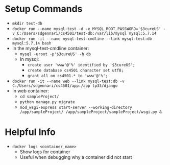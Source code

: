 # Setup Commands
- `mkdir test-db`
- `docker run --name mysql-test -d -e MYSQL_ROOT_PASSWORD='$3cureUS' -v C:/Users/sdgennari/cs4501/test-db:/var/lib/mysql mysql:5.7.14`
- `docker run -it --name mysql-test-cmdline --link mysql-test:db mysql:5.7.14 bash`
- In the mysql-test-cmdline container:
	- `mysql -uroot -p'$3cureUS' -h db`
	- In mysql:
		- `create user 'www'@'%' identified by '$3cureUS';`
		- `create database cs4501 character set utf8;`
		- `grant all on cs4501.* to 'www'@'%';`
- `docker run -it --name web --link mysql-test:db -v C:/Users/sdgennari/cs4501/app:/app tp33/django`
- In web container:
	- `cd sampleProject/`
	- `python manage.py migrate`
	- `mod_wsgi-express start-server --working-directory /app/sampleProject/ /app/sampleProject/sampleProject/wsgi.py &`


# Helpful Info
- `docker logs <container_name>`
	- Show logs for container
	- Useful when debugging why a container did not start
